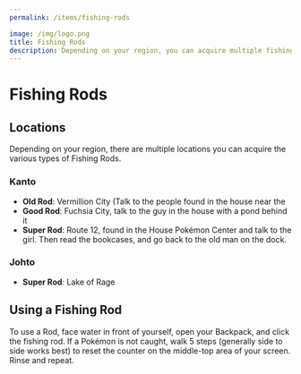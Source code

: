 ```yaml
---
permalink: /items/fishing-rods

image: /img/logo.png
title: Fishing Rods
description: Depending on your region, you can acquire multiple fishing rods.
---
```


# Fishing Rods

## Locations

Depending on your region, there are multiple locations you can acquire the
various types of Fishing Rods.

### Kanto

- __Old Rod__: Vermillion City (Talk to the people found in the house near the
- __Good Rod__: Fuchsia City, talk to the guy in the house with a pond behind it
- __Super Rod__: Route 12, found in the House
  Pokémon Center and talk to the girl. Then read the bookcases, and go back to
  the old man on the dock.

### Johto

- __Super Rod__: Lake of Rage

## Using a Fishing Rod

To use a Rod, face water in front of yourself, open your Backpack, and click the
fishing rod. If a Pokémon is not caught, walk 5 steps (generally side to side
works best) to reset the counter on the middle-top area of your screen. Rinse
and repeat.
